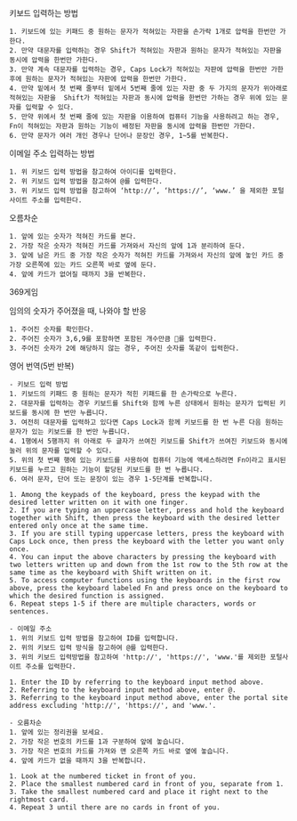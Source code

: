 키보드 입력하는 방법    

    1. 키보드에 있는 키패드 중 원하는 문자가 적혀있는 자판을 손가락 1개로 압력을 한번만 가한다.
    2. 만약 대문자를 입력하는 경우 Shift가 적혀있는 자판과 원하는 문자가 적혀있는 자판을 동시에 압력을 한번만 가한다.
    3. 만약 계속 대문자를 입력하는 경우, Caps Lock가 적혀있는 자판에 압력을 한번만 가한 후에 원하는 문자가 적혀있는 자판에 압력을 한번만 가한다.
    4. 만약 밑에서 첫 번째 줄부터 밑에서 5번째 줄에 있는 자판 중 두 가지의 문자가 위아래로 적혀있는 자판을  Shift가 적혀있는 자판과 동시에 압력을 한번만 가하는 경우 위에 있는 문자를 입력할 수 있다.
    5. 만약 위에서 첫 번째 줄에 있는 자판을 이용하여 컴퓨터 기능을 사용하려고 하는 경우, Fn이 적혀있는 자판과 원하는 기능이 배정된 자판을 동시에 압력을 한번만 가한다. 
    6. 만약 문자가 여러 개인 경우나 단어나 문장인 경우, 1~5를 반복한다.

  이메일 주소 입력하는 방법

    1. 위 키보드 입력 방법을 참고하여 아이디를 입력한다.
    2. 위 키보드 입력 방법을 참고하여 @를 입력한다.
    3. 위 키보드 입력 방법을 참고하여 ‘http://’, ‘https://’, ‘www.’ 을 제외한 포털 사이트 주소를 입력한다. 

오름차순

    1. 앞에 있는 숫자가 적혀진 카드를 본다.
    2. 가장 작은 숫자가 적혀진 카드를 가져와서 자신의 앞에 1과 분리하여 둔다.
    3. 앞에 남은 카드 중 가장 작은 숫자가 적혀진 카드를 가져와서 자신의 앞에 놓인 카드 중 가장 오른쪽에 있는 카드 오른쪽 바로 옆에 둔다. 
    4. 앞에 카드가 없어질 때까지 3을 반복한다.

369게임

임의의 숫자가 주어졌을 때, 나와야 할 반응 


    1. 주어진 숫자를 확인한다.
    2. 주어진 숫자가 3,6,9를 포함하면 포함된 개수만큼 👏를 입력한다. 
    3. 주어진 숫자가 2에 해당하지 않는 경우, 주어진 숫자를 똑같이 입력한다.

영어 번역(5번 반복)

    - 키보드 입력 방법
    1. 키보드의 키패드 중 원하는 문자가 적힌 키패드를 한 손가락으로 누른다.
    2. 대문자를 입력하는 경우 키보드를 Shift와 함께 누른 상태에서 원하는 문자가 입력된 키보드를 동시에 한 번만 누릅니다.
    3. 여전히 대문자를 입력하고 있다면 Caps Lock과 함께 키보드를 한 번 누른 다음 원하는 문자가 있는 키보드를 한 번만 누릅니다.
    4. 1행에서 5행까지 위 아래로 두 글자가 쓰여진 키보드를 Shift가 쓰여진 키보드와 동시에 눌러 위의 문자를 입력할 수 있다.
    5. 위의 첫 번째 행에 있는 키보드를 사용하여 컴퓨터 기능에 액세스하려면 Fn이라고 표시된 키보드를 누르고 원하는 기능이 할당된 키보드를 한 번 누릅니다.
    6. 여러 문자, 단어 또는 문장이 있는 경우 1-5단계를 반복합니다.
    
    1. Among the keypads of the keyboard, press the keypad with the desired letter written on it with one finger.
    2. If you are typing an uppercase letter, press and hold the keyboard together with Shift, then press the keyboard with the desired letter entered only once at the same time.
    3. If you are still typing uppercase letters, press the keyboard with Caps Lock once, then press the keyboard with the letter you want only once.
    4. You can input the above characters by pressing the keyboard with two letters written up and down from the 1st row to the 5th row at the same time as the keyboard with Shift written on it.
    5. To access computer functions using the keyboards in the first row above, press the keyboard labeled Fn and press once on the keyboard to which the desired function is assigned.
    6. Repeat steps 1-5 if there are multiple characters, words or sentences.

    - 이메일 주소
    1. 위의 키보드 입력 방법을 참고하여 ID를 입력합니다.
    2. 위의 키보드 입력 방식을 참고하여 @를 입력한다.
    3. 위의 키보드 입력방법을 참고하여 'http://', 'https://', 'www.'를 제외한 포털사이트 주소를 입력한다.
    
    1. Enter the ID by referring to the keyboard input method above.
    2. Referring to the keyboard input method above, enter @.
    3. Referring to the keyboard input method above, enter the portal site address excluding 'http://', 'https://', and 'www.'.

    - 오름차순
    1. 앞에 있는 정리권을 보세요.
    2. 가장 작은 번호의 카드를 1과 구분하여 앞에 놓습니다.
    3. 가장 작은 번호의 카드를 가져와 맨 오른쪽 카드 바로 옆에 놓습니다.
    4. 앞에 카드가 없을 때까지 3을 반복합니다.
    
    1. Look at the numbered ticket in front of you.
    2. Place the smallest numbered card in front of you, separate from 1.
    3. Take the smallest numbered card and place it right next to the rightmost card.
    4. Repeat 3 until there are no cards in front of you.
